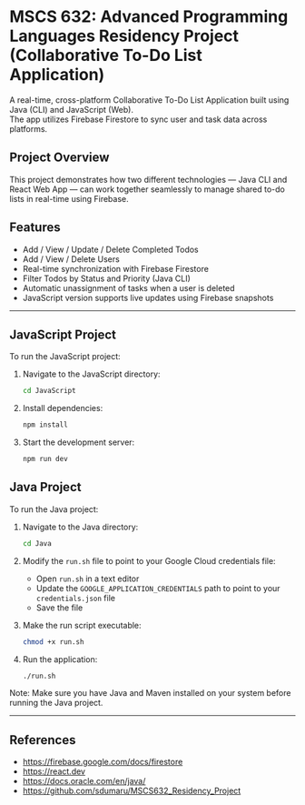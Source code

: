 # MSCS 632: Advanced Programming Languages Residency Project (Collaborative To-Do List Application)

A real-time, cross-platform Collaborative To-Do List Application built using Java (CLI) and JavaScript (Web).  
The app utilizes Firebase Firestore to sync user and task data across platforms.

## Project Overview

This project demonstrates how two different technologies — Java CLI and React Web App — can work together seamlessly to manage shared to-do lists in real-time using Firebase.

## Features

- Add / View / Update / Delete Completed Todos
- Add / View / Delete Users
- Real-time synchronization with Firebase Firestore
- Filter Todos by Status and Priority (Java CLI)
- Automatic unassignment of tasks when a user is deleted
- JavaScript version supports live updates using Firebase snapshots
  
----

## JavaScript Project

To run the JavaScript project:

1. Navigate to the JavaScript directory:
   ```bash
   cd JavaScript
   ```

2. Install dependencies:
   ```bash
   npm install
   ```

3. Start the development server:
   ```bash
   npm run dev
   ```

## Java Project

To run the Java project:

1. Navigate to the Java directory:
   ```bash
   cd Java
   ```

2. Modify the `run.sh` file to point to your Google Cloud credentials file:
   - Open `run.sh` in a text editor
   - Update the `GOOGLE_APPLICATION_CREDENTIALS` path to point to your `credentials.json` file
   - Save the file

3. Make the run script executable:
   ```bash
   chmod +x run.sh
   ```

4. Run the application:
   ```bash
   ./run.sh
   ```

Note: Make sure you have Java and Maven installed on your system before running the Java project.

----

## References

- https://firebase.google.com/docs/firestore  
- https://react.dev  
- https://docs.oracle.com/en/java/  
- https://github.com/sdumaru/MSCS632_Residency_Project
